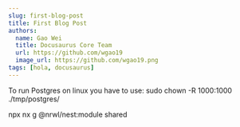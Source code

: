 ```yaml
---
slug: first-blog-post
title: First Blog Post
authors:
  name: Gao Wei
  title: Docusaurus Core Team
  url: https://github.com/wgao19
  image_url: https://github.com/wgao19.png
tags: [hola, docusaurus]
---
```


To run Postgres on linux you have to use:
sudo chown -R 1000:1000 ./tmp/postgres/

npx nx g @nrwl/nest:module shared
